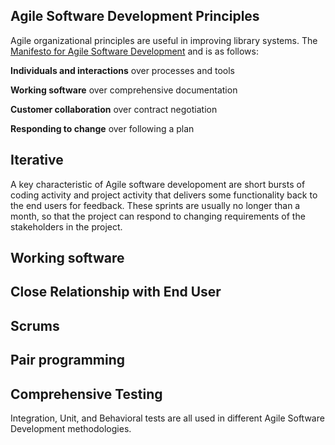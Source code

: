 [Manifesto]: http://agilemanifesto.org/

Agile Software Development Principles
-------------------------------------
Agile organizational principles are useful in improving library systems. The 
[Manifesto for Agile Software Development][Manifesto]  and is as follows:

  **Individuals and interactions** over processes and tools

  **Working software** over comprehensive documentation

  **Customer collaboration** over contract negotiation

  **Responding to change** over following a plan



## Iterative
A key characteristic of Agile software developoment are short bursts of coding activity and
project activity that delivers some functionality back to the end users for feedback. These sprints
are usually no longer than a month, so that the project can respond to changing requirements of
the stakeholders in the project. 

## Working software

## Close Relationship with End User

## Scrums

## Pair programming

## Comprehensive Testing
Integration, Unit, and Behavioral tests are all used in different Agile 
Software Development methodologies.
